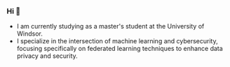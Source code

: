 ### Hi 👋

- I am currently studying as a master's student at the University of Windsor.
- I specialize in the intersection of machine learning and cybersecurity, focusing specifically on federated learning techniques to enhance data privacy and security.

<!--
**kasramojallal1/kasramojallal1** is a ✨ _special_ ✨ repository because its `README.md` (this file) appears on your GitHub profile.

Here are some ideas to get you started:

- 🔭 I’m currently working on ...
- 🌱 I’m currently learning ...
- 👯 I’m looking to collaborate on ...
- 🤔 I’m looking for help with ...
- 💬 Ask me about ...
- 📫 How to reach me: ...
- 😄 Pronouns: ...
- ⚡ Fun fact: ...
-->
